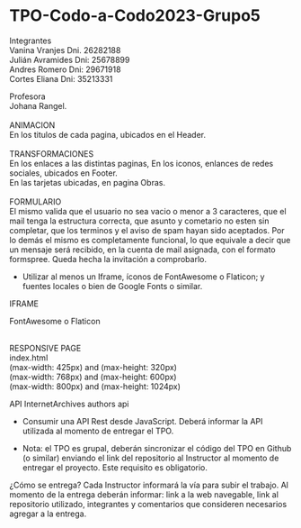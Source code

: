 # TPO-Codo-a-Codo2023-Grupo5

Integrantes <br>
Vanina Vranjes    Dni. 26282188 <br>
Juli&aacute;n Avramides  Dni: 25678899 <br>
Andres Romero     Dni: 29671918 <br>
Cortes Eliana     Dni: 35213331<br>

Profesora<br>
Johana Rangel.<br>
<br>
ANIMACION<br>
En los titulos de cada pagina, ubicados en el Header.<br>
<br>
TRANSFORMACIONES<br>
En los enlaces a las distintas paginas,
En los iconos, enlances de redes sociales, ubicados en Footer.<br>
En las tarjetas ubicadas, en pagina Obras.<br>
<br>
FORMULARIO<br>
El mismo valida que el usuario no sea vacio o menor a 3 caracteres, 
que el mail tenga la estructura correcta,
que asunto y cometario no esten sin completar,
que los terminos y el aviso de spam hayan sido aceptados.
Por lo demás el mismo es completamente funcional, 
lo que equivale a decir que un mensaje será recibido,
en la cuenta de mail asignada, con el formato formspree.
Queda hecha la invitación a comprobarlo.

- Utilizar al menos un Iframe, íconos de FontAwesome o Flaticon; y fuentes locales o
bien de Google Fonts o similar.

IFRAME<br>

FontAwesome o Flaticon

<br>
RESPONSIVE PAGE<br>
index.html<br>
(max-width: 425px) and (max-height: 320px) <br>
(max-width: 768px) and (max-height: 600px) <br>
(max-width: 800px) and (max-height: 1024px)<br>

API
InternetArchives authors api
- Consumir una API Rest desde JavaScript. Deberá informar la API utilizada al
momento de entregar el TPO.



- Nota: el TPO es grupal, deberán sincronizar el código del TPO en Github (o similar)
enviando el link del repositorio al Instructor al momento de entregar el proyecto.
Este requisito es obligatorio. 


¿Cómo se entrega?
Cada Instructor informará la vía para subir el trabajo. Al momento de la entrega deberán
informar: link a la web navegable, link al repositorio utilizado, integrantes y comentarios que
consideren necesarios agregar a la entrega.
